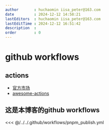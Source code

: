 ```yaml
---
author       : huchaomin iisa_peter@163.com
date         : 2024-12-12 14:58:21
lastEditors  : huchaomin iisa_peter@163.com
lastEditTime : 2024-12-12 16:51:42
description  :
order        : 0
---
```


# github workflows

## actions

- [官方市场](https://github.com/marketplace?type=actions)
- [awesome-actions](https://github.com/sdras/awesome-actions)

## 这是本博客的github workflows

<<< @/../../.github/workflows/pnpm_publish.yml
